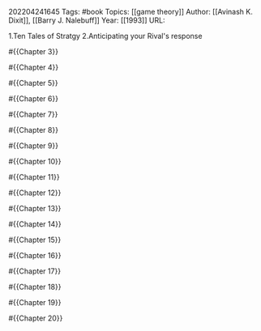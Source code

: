 202204241645
Tags: #book
Topics: [[game theory]]
Author: [[Avinash K. Dixit]], [[Barry J. Nalebuff]]
Year: [[1993]]
URL: 

1.Ten Tales of Stratgy
2.Anticipating your Rival's response

#{{Chapter 3}}

#{{Chapter 4}}

#{{Chapter 5}}

#{{Chapter 6}}

#{{Chapter 7}}

#{{Chapter 8}}

#{{Chapter 9}}

#{{Chapter 10}}

#{{Chapter 11}}

#{{Chapter 12}}

#{{Chapter 13}}

#{{Chapter 14}}

#{{Chapter 15}}

#{{Chapter 16}}

#{{Chapter 17}}

#{{Chapter 18}}

#{{Chapter 19}}

#{{Chapter 20}}
